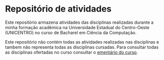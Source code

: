 # Repositório de atividades

Este repositório armazena atividades das disciplinas realizadas durante a minha formação acadêmica na Universidade Estadual do Centro-Oeste (UNICENTRO) no curso de Bacharel em Ciência da Computação.

Este repositório não contém todas as atividades realizadas nas disciplinas e tambem não representa todas as disciplinas cursadas. Para consultar todas as disciplinas ofertadas no curso consultar o [ementário do curso](https://www3.unicentro.br/proen/wp-content/uploads/sites/41/2023/05/CIENCIA-DA-COMPUTACAO-2010.pdf).
